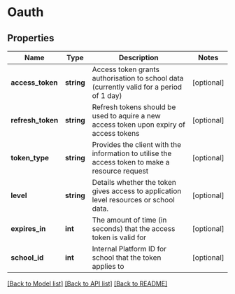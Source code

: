 # Oauth

## Properties
Name | Type | Description | Notes
------------ | ------------- | ------------- | -------------
**access_token** | **string** | Access token grants authorisation to school data (currently valid for a period of 1 day) | [optional] 
**refresh_token** | **string** | Refresh tokens should be used to aquire a new access token upon expiry of access tokens | [optional] 
**token_type** | **string** | Provides the client with the information to utilise the access token to make a resource request | [optional] 
**level** | **string** | Details whether the token gives access to application level resources or school data. | [optional] 
**expires_in** | **int** | The amount of time (in seconds) that the access token is valid for | [optional] 
**school_id** | **int** | Internal Platform ID for school that the token applies to | [optional] 

[[Back to Model list]](../README.md#documentation-for-models) [[Back to API list]](../README.md#documentation-for-api-endpoints) [[Back to README]](../README.md)


